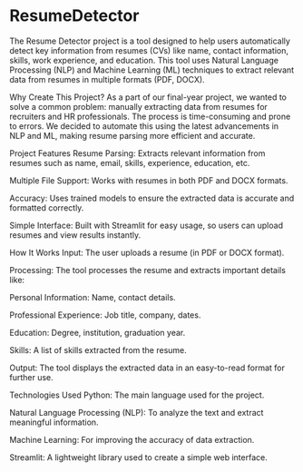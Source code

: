 # ResumeDetector

The Resume Detector project is a tool designed to help users automatically detect key information from resumes (CVs) like name, contact information, skills, work experience, and education. This tool uses Natural Language Processing (NLP) and Machine Learning (ML) techniques to extract relevant data from resumes in multiple formats (PDF, DOCX).

Why Create This Project?
As a part of our final-year project, we wanted to solve a common problem: manually extracting data from resumes for recruiters and HR professionals. The process is time-consuming and prone to errors. We decided to automate this using the latest advancements in NLP and ML, making resume parsing more efficient and accurate.

Project Features
Resume Parsing: Extracts relevant information from resumes such as name, email, skills, experience, education, etc.

Multiple File Support: Works with resumes in both PDF and DOCX formats.

Accuracy: Uses trained models to ensure the extracted data is accurate and formatted correctly.

Simple Interface: Built with Streamlit for easy usage, so users can upload resumes and view results instantly.

How It Works
Input: The user uploads a resume (in PDF or DOCX format).

Processing: The tool processes the resume and extracts important details like:

Personal Information: Name, contact details.

Professional Experience: Job title, company, dates.

Education: Degree, institution, graduation year.

Skills: A list of skills extracted from the resume.

Output: The tool displays the extracted data in an easy-to-read format for further use.

Technologies Used
Python: The main language used for the project.

Natural Language Processing (NLP): To analyze the text and extract meaningful information.

Machine Learning: For improving the accuracy of data extraction.

Streamlit: A lightweight library used to create a simple web interface.
